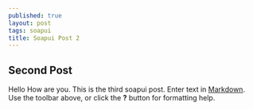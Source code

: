 ```yaml
---
published: true
layout: post
tags: soapui
title: Soapui Post 2
---
```

## Second Post
Hello How are you. This is the third soapui post.
Enter text in [Markdown](http://daringfireball.net/projects/markdown/). Use the toolbar above, or click the **?** button for formatting help.
